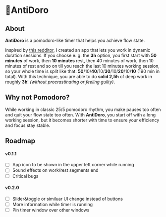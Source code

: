 # 🍅AntiDoro

## About
**AntiDoro** is a pomodoro-like timer that helps you achieve flow state.

Inspired by [this redditor](https://pinterest.com/pin/568720259212083971/), I created an app that lets you work in dynamic duration sessions. If you choose e. g. the **3h** option, you first start with **50 minutes** of work, then **10 minutes** rest, then 40 minutes of work, then 10 minutes of rest and so on till you reach the last 10 minutes working session, so your whole time is split like that: **50**/10/**40**/10/**30**/10/**20**/10/**10** (190 min in total). With this technique, you are able to do **solid 2,5h** of deep work in roughly **3h**! *(without procrastinating or feeling guilty)*.

## Why not Pomodoro?
While working in classic 25/5 pomodoro rhythm, you make pauses too often and quit your flow state too often. With **AntiDoro**, you start off with a long working session, but it becomes shorter with time to ensure your efficiency and focus stay stable.

## Roadmap
#### v0.1.1
- [ ] App icon to be shown in the upper left corner while running
- [ ] Sound effects on work/rest segments end
- [ ] Critical bugs

#### v0.2.0
- [ ] Slider&toggle or similuar UI change instead of buttons
- [ ] More information while timer is running
- [ ] Pin timer window over other windows
